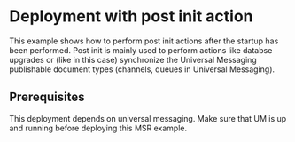 # Deployment with post init action 

This example shows how to perform post init actions after the startup has been performed. Post init is mainly used to perform actions like databse upgrades or (like in this case) synchronize the Universal Messaging publishable document types (channels, queues in Universal Messaging).


## Prerequisites

This deployment depends on universal messaging. Make sure that UM is up and running before deploying this MSR example.